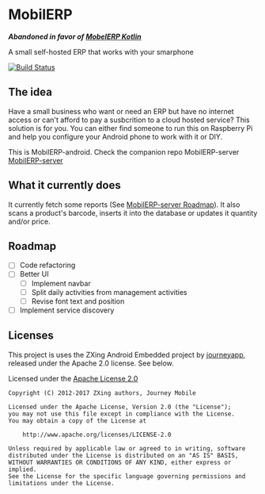 # MobilERP

**_Abandoned in favor of [MobelERP Kotlin][7]_**

A small self-hosted ERP that works with your smarphone

[![Build Status](https://travis-ci.org/eligiobz/mobilerp-android.svg?branch=master)][1]

## The idea

Have a small business who want or need an ERP but have no internet access or can't afford to pay a susbcrition to a cloud hosted service? This solution is for you.
You can either find someone to run this on Raspberry Pi and help you configure your Android phone to work with it or DIY.

This is MobilERP-android. Check the companion repo MobilERP-server [MobilERP-server][2]

## What it currently does

It currently fetch some reports (See [MobilERP-server Roadmap][6]). It also scans a product's barcode, inserts it into the database or updates it quantity and/or price.

## Roadmap

- [ ] Code refactoring
- [ ] Better UI
	- [ ] Implement navbar
	- [ ] Split daily activities from management activities
	- [ ] Revise font text and position
- [ ] Implement service discovery

## Licenses

This project is uses the ZXing Android Embedded project by [journeyapp][4], released under the Apache 2.0 license. See below.

Licensed under the [Apache License 2.0][5]

	Copyright (C) 2012-2017 ZXing authors, Journey Mobile
	
	Licensed under the Apache License, Version 2.0 (the "License");
	you may not use this file except in compliance with the License.
	You may obtain a copy of the License at

	    http://www.apache.org/licenses/LICENSE-2.0

	Unless required by applicable law or agreed to in writing, software
	distributed under the License is distributed on an "AS IS" BASIS,
	WITHOUT WARRANTIES OR CONDITIONS OF ANY KIND, either express or implied.
	See the License for the specific language governing permissions and
	limitations under the License.

[1]: https://travis-ci.org/eligiobz/mobilerp-android
[2]: https://github.com/eligiobz/mobilerp-server
[3]: https://github.com/eligiobz/mobilerp-server
[4]: https://github.com/journeyapps/zxing-android-embedded
[5]: http://www.apache.org/licenses/LICENSE-2.0
[6]: https://github.com/eligiobz/mobilerp-android#Roadmap
[7]: https://travis-ci.org/eligiobz/mobilerp-kotlin